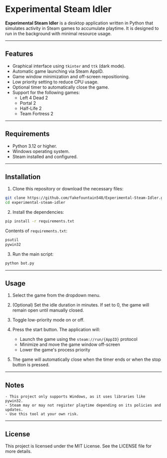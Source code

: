 # Experimental Steam Idler

**Experimental Steam Idler** is a desktop application written in Python that simulates activity in Steam games to accumulate playtime. It is designed to run in the background with minimal resource usage.

---

## Features

- Graphical interface using `tkinter` and `ttk` (dark mode).
- Automatic game launching via Steam AppID.
- Game window minimization and off-screen repositioning.
- Low priority setting to reduce CPU usage.
- Optional timer to automatically close the game.
- Support for the following games:
    - Left 4 Dead 2
    - Portal 2
    - Half-Life 2
    - Team Fortress 2

---

## Requirements

- Python 3.12 or higher.
- Windows operating system.
- Steam installed and configured.

---

## Installation

1. Clone this repository or download the necessary files:

```bash
git clone https://github.com/fakefountain548/Experimental-Steam-Idler.git
cd experimental-steam-idler
```

2. Install the dependencies:

```bash
pip install -r requirements.txt
```
Contents of `requirements.txt`:

```txt
psutil
pywin32
```

3. Run the main script:

```bash
python bot.py
```

---

## Usage

1. Select the game from the dropdown menu.

2. (Optional) Set the idle duration in minutes. If set to 0, the game will remain open until manually closed.

3. Toggle low-priority mode on or off.

4. Press the start button. The application will:
    - Launch the game using the `steam://run/{AppID}` protocol
    - Minimize and move the game window off-screen
    - Lower the game's process priority

5. The game will automatically close when the timer ends or when the stop button is pressed.

---

## Notes
    - This project only supports Windows, as it uses libraries like pywin32.
    - Steam may or may not register playtime depending on its policies and updates.
    - Use this tool at your own risk.

---

## License

This project is licensed under the MIT License. See the LICENSE file for more details.


